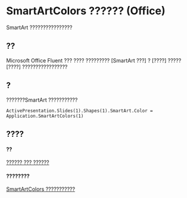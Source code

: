 
# SmartArtColors ?????? (Office)

SmartArt ????????????????


## ??

Microsoft Office Fluent ??? ???? ????????? [SmartArt ???] ? [????] ????? [????] ?????????????????


## ?

???????SmartArt ???????????


```
ActivePresentation.Slides(1).Shapes(1).SmartArt.Color = Application.SmartArtColors(1)
```


## ????


#### ??


[?????? ??? ??????](499c789a-aba2-0fad-649a-0ea964cd3b5e.md)
#### ????????


[SmartArtColors ???????????](http://msdn.microsoft.com/library/c371e814-7621-2c01-c0fe-93003892646f%28Office.15%29.aspx)